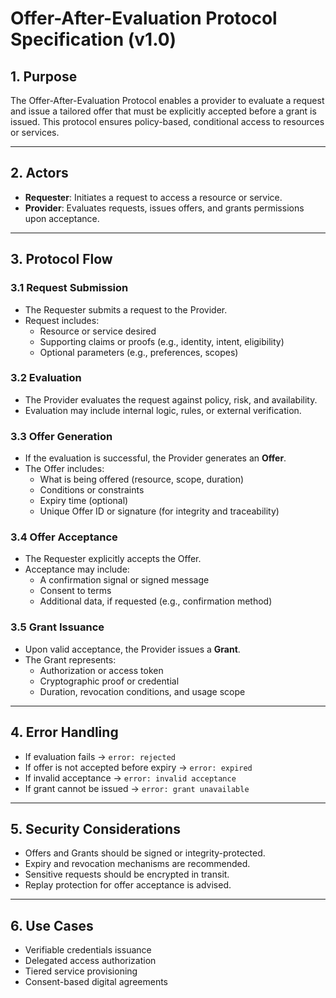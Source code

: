 # Offer-After-Evaluation Protocol Specification (v1.0)

## 1. Purpose
The Offer-After-Evaluation Protocol enables a provider to evaluate a request and issue a tailored offer that must be explicitly accepted before a grant is issued. This protocol ensures policy-based, conditional access to resources or services.

---

## 2. Actors

- **Requester**: Initiates a request to access a resource or service.
- **Provider**: Evaluates requests, issues offers, and grants permissions upon acceptance.

---

## 3. Protocol Flow

### 3.1 Request Submission
- The Requester submits a request to the Provider.
- Request includes:
  - Resource or service desired
  - Supporting claims or proofs (e.g., identity, intent, eligibility)
  - Optional parameters (e.g., preferences, scopes)

### 3.2 Evaluation
- The Provider evaluates the request against policy, risk, and availability.
- Evaluation may include internal logic, rules, or external verification.

### 3.3 Offer Generation
- If the evaluation is successful, the Provider generates an **Offer**.
- The Offer includes:
  - What is being offered (resource, scope, duration)
  - Conditions or constraints
  - Expiry time (optional)
  - Unique Offer ID or signature (for integrity and traceability)

### 3.4 Offer Acceptance
- The Requester explicitly accepts the Offer.
- Acceptance may include:
  - A confirmation signal or signed message
  - Consent to terms
  - Additional data, if requested (e.g., confirmation method)

### 3.5 Grant Issuance
- Upon valid acceptance, the Provider issues a **Grant**.
- The Grant represents:
  - Authorization or access token
  - Cryptographic proof or credential
  - Duration, revocation conditions, and usage scope

---

## 4. Error Handling

- If evaluation fails → `error: rejected`
- If offer is not accepted before expiry → `error: expired`
- If invalid acceptance → `error: invalid acceptance`
- If grant cannot be issued → `error: grant unavailable`

---

## 5. Security Considerations

- Offers and Grants should be signed or integrity-protected.
- Expiry and revocation mechanisms are recommended.
- Sensitive requests should be encrypted in transit.
- Replay protection for offer acceptance is advised.

---

## 6. Use Cases

- Verifiable credentials issuance  
- Delegated access authorization  
- Tiered service provisioning  
- Consent-based digital agreements
